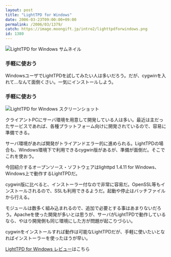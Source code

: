 ```yaml
---
layout: post
title: "LightTPD for Windows"
date: 2006-03-23T09:00:00+09:00
permalink: /2006/03/1379/
catch: https://image.moongift.jp/intro2/lighttpdforwindows.png
id: 1380
---
```

 ![LightTPD for Windows サムネイル](https://image.moongift.jp/intro2/lighttpdforwindows.t.png "LightTPD for Windows サムネイル")
  

### 手軽に使おう
  
WindowsユーザでLightTPDを試してみたい人は多いだろう。だが、cygwinを入れて…なんて面倒くさい。一気にインストールしよう。  
<!--more-->  

### 手軽に使おう
  

![LightTPD for Windows スクリーンショット](https://image.moongift.jp/intro2/lighttpdforwindows.png "LightTPD for Windows スクリーンショット")

  

クライアントPCにサーバ環境を用意して開発している人は多い。最近は主だったサービスであれば、各種プラットフォーム向けに開発されているので、容易に準備できる。

  

サーバ環境があれば開発がトライアンドエラー的に進められる。LightTPDの場合も、Windows環境下で利用できるcygwin版があるが、準備が面倒だ。そこでこれを使おう。

  

今回紹介するオープンソース・ソフトウェアはlighttpd 1.4.11 for Windows、Windows上で動作するLightTPDだ。

  

cygwin版に比べると、インストーラー付なので非常に容易だ。OpenSSL等もインストールされるので、SSLも利用できるようだ。起動や停止はバッチファイルから行える。

  

モジュールは数多く組み込まれるので、追加で必要とする事はあまりないだろう。Apacheを使った開発が多いとは思うが、サーバがLightTPDで動作しているなら、やはり開発側も同じ環境にした方が問題が起こりづらい。

  

cygwinをインストールすれば動作は可能なLightTPDだが、手軽に使いたいとなればインストーラーを使ったほうが早い。

  

[LightTPD for Windows レビュー](http://oss.moongift.jp/review/i-1380.html)はこちら

